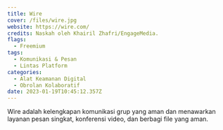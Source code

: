 ```yaml
---
title: Wire
cover: /files/wire.jpg
website: https://wire.com/
credits: Naskah oleh Khairil Zhafri/EngageMedia.
flags:
  - Freemium
tags:
  - Komunikasi & Pesan
  - Lintas Platform
categories:
  - Alat Keamanan Digital
  - Obrolan Kolaboratif
date: 2023-01-19T10:45:12.357Z
---
```

Wire adalah kelengkapan komunikasi grup yang aman dan menawarkan layanan pesan singkat, konferensi video, dan berbagi file yang aman.